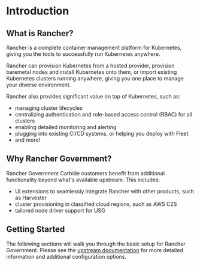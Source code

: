 # Introduction

## What is Rancher?

Rancher is a complete container management platform for Kubernetes, giving you the tools to successfully run Kubernetes anywhere.

Rancher can provision Kubernetes from a hosted provider, provision baremetal nodes and install Kubernetes onto them, or import existing Kubernetes clusters running anywhere, giving you one place to manage your diverse environment.

Rancher also provides significant value on top of Kubernetes, such as:
- managing cluster lifecycles 
- centralizing authentication and role-based access control (RBAC) for all clusters
- enabling detailed monitoring and alerting
- plugging into existing CI/CD systems, or helping you deploy with Fleet
- and more!

## Why Rancher Government? 

Rancher Government Carbide customers benefit from additional functionality beyond what's available upstream. This includes: 

- UI extensions to seamlessly integrate Rancher with other products, such as Harvester
- cluster provisioning in classified cloud regions, such as AWS C2S
- tailored node driver support for USG

## Getting Started

The following sections will walk you through the basic setup for Rancher Government. Please see the [upstream documentation](https://documentation.suse.com/cloudnative/rancher-manager/) for more detailed information and additional configuration options. 